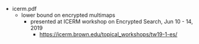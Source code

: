 
* icerm.pdf
    * lower bound on encrypted multimaps
        * presented at  ICERM workshop on Encrypted Search, Jun 10 - 14, 2019
            * https://icerm.brown.edu/topical_workshops/tw19-1-es/

